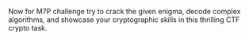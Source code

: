 Now for M7P challenge try to crack the given enigma, decode complex algorithms, and showcase your cryptographic skills in this thrilling CTF crypto task.
